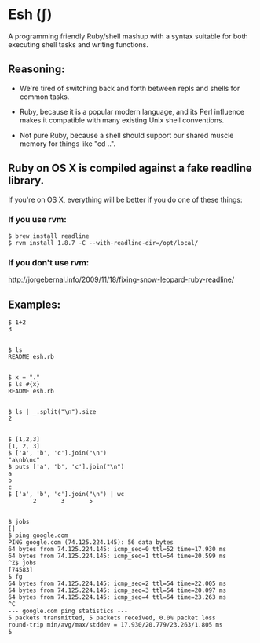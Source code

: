 # Esh (ʃ) 

A programming friendly Ruby/shell mashup with a syntax suitable for both executing shell tasks and writing functions.

## Reasoning:

- We're tired of switching back and forth between repls and shells for common tasks.

- Ruby, because it is a popular modern language, and its Perl influence makes it compatible with many existing Unix shell conventions.

- Not pure Ruby, because a shell should support our shared muscle memory for things like "cd ..".

## Ruby on OS X is compiled against a fake readline library.  

If you're on OS X, everything will be better if you do one of these things:

### If you use rvm:

    $ brew install readline
    $ rvm install 1.8.7 -C --with-readline-dir=/opt/local/

### If you don't use rvm:

http://jorgebernal.info/2009/11/18/fixing-snow-leopard-ruby-readline/

## Examples:

    $ 1+2
    3


    $ ls
    README esh.rb


    $ x = "."
    $ ls #{x}
    README esh.rb


    $ ls | _.split("\n").size
    2


    $ [1,2,3]
    [1, 2, 3]
    $ ['a', 'b', 'c'].join("\n")
    "a\nb\nc"
    $ puts ['a', 'b', 'c'].join("\n")
    a
    b
    c
    $ ['a', 'b', 'c'].join("\n") | wc
           2       3       5


    $ jobs
    []
    $ ping google.com
    PING google.com (74.125.224.145): 56 data bytes
    64 bytes from 74.125.224.145: icmp_seq=0 ttl=52 time=17.930 ms
    64 bytes from 74.125.224.145: icmp_seq=1 ttl=54 time=20.599 ms
    ^Z$ jobs
    [74583]
    $ fg
    64 bytes from 74.125.224.145: icmp_seq=2 ttl=54 time=22.005 ms
    64 bytes from 74.125.224.145: icmp_seq=3 ttl=54 time=20.097 ms
    64 bytes from 74.125.224.145: icmp_seq=4 ttl=54 time=23.263 ms
    ^C
    --- google.com ping statistics ---
    5 packets transmitted, 5 packets received, 0.0% packet loss
    round-trip min/avg/max/stddev = 17.930/20.779/23.263/1.805 ms
    $